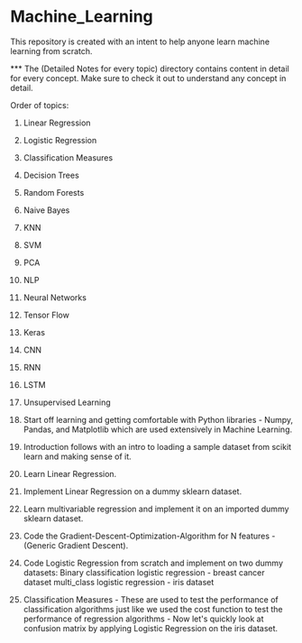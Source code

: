 # Machine_Learning
This repository is created with an intent to help anyone learn machine learning from scratch.

*** The (Detailed Notes for every topic) directory contains content in detail for every concept. Make sure to check it out to understand any concept in detail.

Order of topics:
1. Linear Regression
2. Logistic Regression
3. Classification Measures
4. Decision Trees
5. Random Forests
6. Naive Bayes
7. KNN
8. SVM
9. PCA
10. NLP
11. Neural Networks
12. Tensor Flow
13. Keras
14. CNN
15. RNN
16. LSTM
17. Unsupervised Learning

1. Start off learning and getting comfortable with Python libraries - Numpy, Pandas, and Matplotlib which are used extensively in Machine Learning.

2. Introduction follows with an intro to loading a sample dataset from scikit learn and making sense of it.

3. Learn Linear Regression.

4. Implement Linear Regression on a dummy sklearn dataset.

5. Learn multivariable regression and implement it on an imported dummy sklearn dataset.

6. Code the Gradient-Descent-Optimization-Algorithm for N features - (Generic Gradient Descent).

7. Code Logistic Regression from scratch and implement on two dummy datasets:
    Binary classification logistic regression - breast cancer dataset
    multi_class logistic regression - iris dataset
    
8. Classification Measures - These are used to test the performance of classification algorithms just like we used the cost function to test the performance of regression algorithms - Now let's quickly look at confusion matrix by applying Logistic Regression on the iris dataset.
